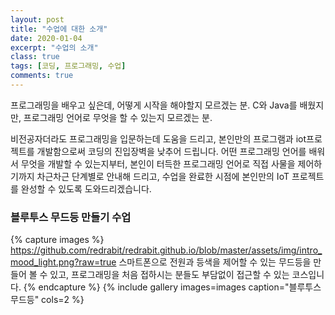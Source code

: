 ```yaml
---
layout: post
title: "수업에 대한 소개"
date: 2020-01-04
excerpt: "수업의 소개"
class: true
tags: [코딩, 프로그래밍, 수업]
comments: true
---
```


프로그래밍을 배우고 싶은데, 어떻게 시작을 해야할지 모르겠는 분.
C와 Java를 배웠지만, 프로그래밍 언어로 무엇을 할 수 있는지 모르겠는 분.

비전공자더라도 프로그래밍을 입문하는데 도움을 드리고, 본인만의 프로그램과 iot프로젝트를 개발함으로써 코딩의 진입장벽을 낮추어 드립니다.
어떤 프로그래밍 언어를 배워서 무엇을 개발할 수 있는지부터,
본인이 터득한 프로그래밍 언어로 직접 사물을 제어하기까지 차근차근 단계별로 안내해 드리고,
수업을 완료한 시점에 본인만의 IoT 프로젝트를 완성할 수 있도록 도와드리겠습니다.

### 블루투스 무드등 만들기 수업

{% capture images %} 
 https://github.com/redrabit/redrabit.github.io/blob/master/assets/img/intro_mood_light.png?raw=true
 스마트폰으로 전원과 등색을 제어할 수 있는 무드등을 만들어 볼 수 있고, 프로그래밍을 처음 접하시는 분들도 부담없이 접근할 수 있는 코스입니다.
{% endcapture %}
{% include gallery images=images caption="블루투스 무드등" cols=2 %}
